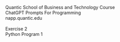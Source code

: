 Quantic School of Business and Technology Course\
ChatGPT Prompts For Programming\
napp.quantic.edu\
\
Exercise 2\
Python Program 1
